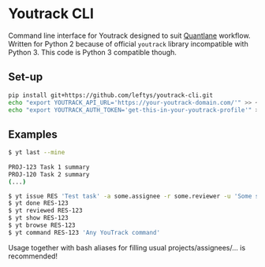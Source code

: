 # Youtrack CLI

Command line interface for Youtrack designed to suit [Quantlane](http://quantlane.com/) workflow. 
Written for Python 2 because of official `youtrack` library incompatible with Python 3. This code is Python 3 compatible
though.


## Set-up

```bash
pip install git+https://github.com/leftys/youtrack-cli.git
echo "export YOUTRACK_API_URL='https://your-youtrack-domain.com/'" >> ~/.profile
echo "export YOUTRACK_AUTH_TOKEN='get-this-in-your-youtrack-profile'" >> ~/.profile
```


## Examples

```bash
$ yt last --mine
 
PROJ-123 Task 1 summary
PROJ-120 Task 2 summary
(...)
```

```bash
$ yt issue RES 'Test task' -a some.assignee -r some.reviewer -u 'Some subproject' -t 'Short term' -m MILE-123
$ yt done RES-123
$ yt reviewed RES-123
$ yt show RES-123
$ yt browse RES-123
$ yt command RES-123 'Any YouTrack command' 
```

Usage together with bash aliases for filling usual projects/assignees/... is recommended!

